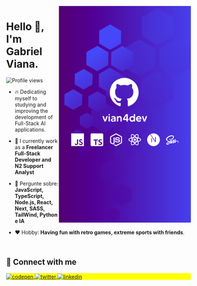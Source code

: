 <img align="right" height="590em" src="./.github/vian4dev-card.png"/>
<h1 align="left">Hello 👋, I'm Gabriel Viana.</h1>
<p align="left"> <img src="https://komarev.com/ghpvc/?username=vian4dev&color=green" alt="Profile views" /> </p>

- 🔥 Dedicating myself to studying and improving the development of Full-Stack AI applications.

- 🔭 I currently work as a **Freelancer Full-Stack Developer and N2 Support Analyst**

- 💬 Pergunte sobre: **JavaScript, TypeScript, Node.js, React, Next, SASS, TailWind, Python e IA**

- ❤️ Hobby: **Having fun with retro games, extreme sports with friends**.

<br/>

## 🔖 Connect with me

<p align="left" style="background:yellow">
<a href="https://instagram.com/viana.dev" target="_blank">
  <img align="center" src="https://img.shields.io/badge/-Instagram-05122A?style=flat&logo=instagram" alt="codepen"/>
</a>
<a href="http://linkedin.com/in/vianadev" target="_blank">
  <img align="center" src="https://img.shields.io/badge/-Linkedin-05122A?style=flat&logo=linkedin" alt="twitter"/>  
</a>
<a href="https://t.me/vian4dev" target="_blank">
  <img align="center" src="https://img.shields.io/badge/-Telegram-05122A?style=flat&logo=telegram" alt="linkedin"/>
</a>
</p>
